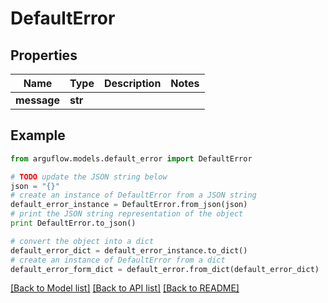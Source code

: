 # DefaultError


## Properties

Name | Type | Description | Notes
------------ | ------------- | ------------- | -------------
**message** | **str** |  | 

## Example

```python
from arguflow.models.default_error import DefaultError

# TODO update the JSON string below
json = "{}"
# create an instance of DefaultError from a JSON string
default_error_instance = DefaultError.from_json(json)
# print the JSON string representation of the object
print DefaultError.to_json()

# convert the object into a dict
default_error_dict = default_error_instance.to_dict()
# create an instance of DefaultError from a dict
default_error_form_dict = default_error.from_dict(default_error_dict)
```
[[Back to Model list]](../README.md#documentation-for-models) [[Back to API list]](../README.md#documentation-for-api-endpoints) [[Back to README]](../README.md)


